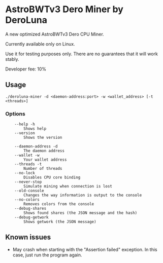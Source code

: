 # AstroBWTv3 Dero Miner by DeroLuna

A new optimized AstroBWTv3 Dero CPU Miner.

Сurrently available only on Linux.

Use it for testing purposes only. There are no guarantees that it will work stably.

Developer fee: 10%

## Usage ##

```
./deroluna-miner -d <daemon-address:port> -w <wallet_address> [-t <threads>]
```

### Options ###
```
    --help -h
        Shows help
    --version
        Shows the version

    --daemon-address -d
        The daemon address
    --wallet -w
        Your wallet address
    --threads -t
        Number of threads
    --no-lock
        Disables CPU core binding
    --never-stop
        Simulate mining when connection is lost
    --old-console
        Changes the way information is output to the console
    --no-colors
        Removes colors from the console
    --debug-shares
        Shows found shares (the JSON message and the hash)
    --debug-getwork
        Shows getwork (the JSON message)
```

## Known issues
* May crash when starting with the "Assertion failed" exception. In this case, just run the program again.
